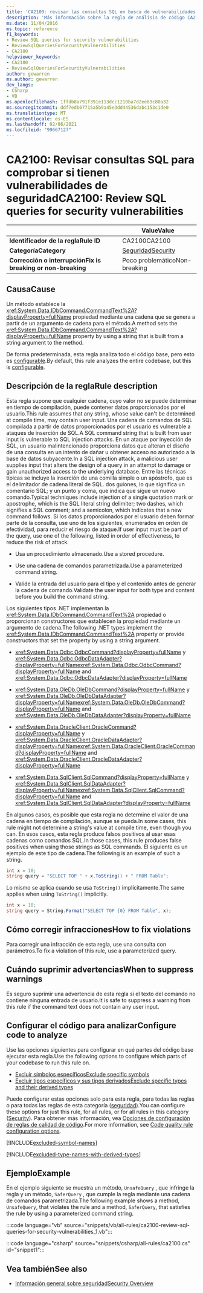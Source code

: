 ```yaml
---
title: 'CA2100: revisar las consultas SQL en busca de vulnerabilidades de seguridad (análisis de código)'
description: 'Más información sobre la regla de análisis de código CA2100: revisar las consultas SQL en busca de vulnerabilidades de seguridad'
ms.date: 11/04/2016
ms.topic: reference
f1_keywords:
- Review SQL queries for security vulnerabilities
- ReviewSqlQueriesForSecurityVulnerabilities
- CA2100
helpviewer_keywords:
- CA2100
- ReviewSqlQueriesForSecurityVulnerabilities
author: gewarren
ms.author: gewarren
dev_langs:
- CSharp
- VB
ms.openlocfilehash: 1ffdb8a791f391e113dcc1210ba7d2ee69c80a32
ms.sourcegitcommit: ddf7edb67715a5b9a45e3dd44536dabc153c1de0
ms.translationtype: MT
ms.contentlocale: es-ES
ms.lasthandoff: 02/06/2021
ms.locfileid: "99667127"
---
```

# <a name="ca2100-review-sql-queries-for-security-vulnerabilities"></a><span data-ttu-id="beff7-103">CA2100: Revisar consultas SQL para comprobar si tienen vulnerabilidades de seguridad</span><span class="sxs-lookup"><span data-stu-id="beff7-103">CA2100: Review SQL queries for security vulnerabilities</span></span>

| | <span data-ttu-id="beff7-104">Value</span><span class="sxs-lookup"><span data-stu-id="beff7-104">Value</span></span> |
|-|-|
| <span data-ttu-id="beff7-105">**Identificador de la regla**</span><span class="sxs-lookup"><span data-stu-id="beff7-105">**Rule ID**</span></span> |<span data-ttu-id="beff7-106">CA2100</span><span class="sxs-lookup"><span data-stu-id="beff7-106">CA2100</span></span>|
| <span data-ttu-id="beff7-107">**Categoría**</span><span class="sxs-lookup"><span data-stu-id="beff7-107">**Category**</span></span> |[<span data-ttu-id="beff7-108">Seguridad</span><span class="sxs-lookup"><span data-stu-id="beff7-108">Security</span></span>](security-warnings.md)|
| <span data-ttu-id="beff7-109">**Corrección o interrupción**</span><span class="sxs-lookup"><span data-stu-id="beff7-109">**Fix is breaking or non-breaking**</span></span> |<span data-ttu-id="beff7-110">Poco problemático</span><span class="sxs-lookup"><span data-stu-id="beff7-110">Non-breaking</span></span>|

## <a name="cause"></a><span data-ttu-id="beff7-111">Causa</span><span class="sxs-lookup"><span data-stu-id="beff7-111">Cause</span></span>

<span data-ttu-id="beff7-112">Un método establece la <xref:System.Data.IDbCommand.CommandText%2A?displayProperty=fullName> propiedad mediante una cadena que se genera a partir de un argumento de cadena para el método.</span><span class="sxs-lookup"><span data-stu-id="beff7-112">A method sets the <xref:System.Data.IDbCommand.CommandText%2A?displayProperty=fullName> property by using a string that is built from a string argument to the method.</span></span>

<span data-ttu-id="beff7-113">De forma predeterminada, esta regla analiza todo el código base, pero esto es [configurable](#configure-code-to-analyze).</span><span class="sxs-lookup"><span data-stu-id="beff7-113">By default, this rule analyzes the entire codebase, but this is [configurable](#configure-code-to-analyze).</span></span>

## <a name="rule-description"></a><span data-ttu-id="beff7-114">Descripción de la regla</span><span class="sxs-lookup"><span data-stu-id="beff7-114">Rule description</span></span>

<span data-ttu-id="beff7-115">Esta regla supone que cualquier cadena, cuyo valor no se puede determinar en tiempo de compilación, puede contener datos proporcionados por el usuario.</span><span class="sxs-lookup"><span data-stu-id="beff7-115">This rule assumes that any string, whose value can't be determined at compile time, may contain user input.</span></span> <span data-ttu-id="beff7-116">Una cadena de comandos de SQL compilada a partir de datos proporcionados por el usuario es vulnerable a ataques de inserción de SQL.</span><span class="sxs-lookup"><span data-stu-id="beff7-116">A SQL command string that is built from user input is vulnerable to SQL injection attacks.</span></span> <span data-ttu-id="beff7-117">En un ataque por inyección de SQL, un usuario malintencionado proporciona datos que alteran el diseño de una consulta en un intento de dañar u obtener acceso no autorizado a la base de datos subyacente.</span><span class="sxs-lookup"><span data-stu-id="beff7-117">In a SQL injection attack, a malicious user supplies input that alters the design of a query in an attempt to damage or gain unauthorized access to the underlying database.</span></span> <span data-ttu-id="beff7-118">Entre las técnicas típicas se incluye la inserción de una comilla simple o un apóstrofo, que es el delimitador de cadena literal de SQL. dos guiones, lo que significa un comentario SQL; y un punto y coma, que indica que sigue un nuevo comando.</span><span class="sxs-lookup"><span data-stu-id="beff7-118">Typical techniques include injection of a single quotation mark or apostrophe, which is the SQL literal string delimiter; two dashes, which signifies a SQL comment; and a semicolon, which indicates that a new command follows.</span></span> <span data-ttu-id="beff7-119">Si los datos proporcionados por el usuario deben formar parte de la consulta, use uno de los siguientes, enumerados en orden de efectividad, para reducir el riesgo de ataque.</span><span class="sxs-lookup"><span data-stu-id="beff7-119">If user input must be part of the query, use one of the following, listed in order of effectiveness, to reduce the risk of attack.</span></span>

- <span data-ttu-id="beff7-120">Usa un procedimiento almacenado.</span><span class="sxs-lookup"><span data-stu-id="beff7-120">Use a stored procedure.</span></span>

- <span data-ttu-id="beff7-121">Use una cadena de comandos parametrizada.</span><span class="sxs-lookup"><span data-stu-id="beff7-121">Use a parameterized command string.</span></span>

- <span data-ttu-id="beff7-122">Valide la entrada del usuario para el tipo y el contenido antes de generar la cadena de comando.</span><span class="sxs-lookup"><span data-stu-id="beff7-122">Validate the user input for both type and content before you build the command string.</span></span>

<span data-ttu-id="beff7-123">Los siguientes tipos .NET implementan la <xref:System.Data.IDbCommand.CommandText%2A> propiedad o proporcionan constructores que establecen la propiedad mediante un argumento de cadena.</span><span class="sxs-lookup"><span data-stu-id="beff7-123">The following .NET types implement the <xref:System.Data.IDbCommand.CommandText%2A> property or provide constructors that set the property by using a string argument.</span></span>

- <span data-ttu-id="beff7-124"><xref:System.Data.Odbc.OdbcCommand?displayProperty=fullName> y <xref:System.Data.Odbc.OdbcDataAdapter?displayProperty=fullName></span><span class="sxs-lookup"><span data-stu-id="beff7-124"><xref:System.Data.Odbc.OdbcCommand?displayProperty=fullName> and <xref:System.Data.Odbc.OdbcDataAdapter?displayProperty=fullName></span></span>

- <span data-ttu-id="beff7-125"><xref:System.Data.OleDb.OleDbCommand?displayProperty=fullName> y <xref:System.Data.OleDb.OleDbDataAdapter?displayProperty=fullName></span><span class="sxs-lookup"><span data-stu-id="beff7-125"><xref:System.Data.OleDb.OleDbCommand?displayProperty=fullName> and <xref:System.Data.OleDb.OleDbDataAdapter?displayProperty=fullName></span></span>

- <span data-ttu-id="beff7-126"><xref:System.Data.OracleClient.OracleCommand?displayProperty=fullName> y <xref:System.Data.OracleClient.OracleDataAdapter?displayProperty=fullName></span><span class="sxs-lookup"><span data-stu-id="beff7-126"><xref:System.Data.OracleClient.OracleCommand?displayProperty=fullName> and <xref:System.Data.OracleClient.OracleDataAdapter?displayProperty=fullName></span></span>

- <span data-ttu-id="beff7-127"><xref:System.Data.SqlClient.SqlCommand?displayProperty=fullName> y <xref:System.Data.SqlClient.SqlDataAdapter?displayProperty=fullName></span><span class="sxs-lookup"><span data-stu-id="beff7-127"><xref:System.Data.SqlClient.SqlCommand?displayProperty=fullName> and <xref:System.Data.SqlClient.SqlDataAdapter?displayProperty=fullName></span></span>

<span data-ttu-id="beff7-128">En algunos casos, es posible que esta regla no determine el valor de una cadena en tiempo de compilación, aunque se pueda.</span><span class="sxs-lookup"><span data-stu-id="beff7-128">In some cases, this rule might not determine a string's value at compile time, even though you can.</span></span> <span data-ttu-id="beff7-129">En esos casos, esta regla produce falsos positivos al usar esas cadenas como comandos SQL.</span><span class="sxs-lookup"><span data-stu-id="beff7-129">In those cases, this rule produces false positives when using those strings as SQL commands.</span></span> <span data-ttu-id="beff7-130">El siguiente es un ejemplo de este tipo de cadena.</span><span class="sxs-lookup"><span data-stu-id="beff7-130">The following is an example of such a string.</span></span>

```csharp
int x = 10;
string query = "SELECT TOP " + x.ToString() + " FROM Table";
```

<span data-ttu-id="beff7-131">Lo mismo se aplica cuando se usa `ToString()` implícitamente.</span><span class="sxs-lookup"><span data-stu-id="beff7-131">The same applies when using `ToString()` implicitly.</span></span>

```csharp
int x = 10;
string query = String.Format("SELECT TOP {0} FROM Table", x);
```

## <a name="how-to-fix-violations"></a><span data-ttu-id="beff7-132">Cómo corregir infracciones</span><span class="sxs-lookup"><span data-stu-id="beff7-132">How to fix violations</span></span>

<span data-ttu-id="beff7-133">Para corregir una infracción de esta regla, use una consulta con parámetros.</span><span class="sxs-lookup"><span data-stu-id="beff7-133">To fix a violation of this rule, use a parameterized query.</span></span>

## <a name="when-to-suppress-warnings"></a><span data-ttu-id="beff7-134">Cuándo suprimir advertencias</span><span class="sxs-lookup"><span data-stu-id="beff7-134">When to suppress warnings</span></span>

<span data-ttu-id="beff7-135">Es seguro suprimir una advertencia de esta regla si el texto del comando no contiene ninguna entrada de usuario.</span><span class="sxs-lookup"><span data-stu-id="beff7-135">It is safe to suppress a warning from this rule if the command text does not contain any user input.</span></span>

## <a name="configure-code-to-analyze"></a><span data-ttu-id="beff7-136">Configurar el código para analizar</span><span class="sxs-lookup"><span data-stu-id="beff7-136">Configure code to analyze</span></span>

<span data-ttu-id="beff7-137">Use las opciones siguientes para configurar en qué partes del código base ejecutar esta regla.</span><span class="sxs-lookup"><span data-stu-id="beff7-137">Use the following options to configure which parts of your codebase to run this rule on.</span></span>

- [<span data-ttu-id="beff7-138">Excluir símbolos específicos</span><span class="sxs-lookup"><span data-stu-id="beff7-138">Exclude specific symbols</span></span>](#exclude-specific-symbols)
- [<span data-ttu-id="beff7-139">Excluir tipos específicos y sus tipos derivados</span><span class="sxs-lookup"><span data-stu-id="beff7-139">Exclude specific types and their derived types</span></span>](#exclude-specific-types-and-their-derived-types)

<span data-ttu-id="beff7-140">Puede configurar estas opciones solo para esta regla, para todas las reglas o para todas las reglas de esta categoría ([seguridad](security-warnings.md)).</span><span class="sxs-lookup"><span data-stu-id="beff7-140">You can configure these options for just this rule, for all rules, or for all rules in this category ([Security](security-warnings.md)).</span></span> <span data-ttu-id="beff7-141">Para obtener más información, vea [Opciones de configuración de reglas de calidad de código](../code-quality-rule-options.md).</span><span class="sxs-lookup"><span data-stu-id="beff7-141">For more information, see [Code quality rule configuration options](../code-quality-rule-options.md).</span></span>

[!INCLUDE[excluded-symbol-names](~/includes/code-analysis/excluded-symbol-names.md)]

[!INCLUDE[excluded-type-names-with-derived-types](~/includes/code-analysis/excluded-type-names-with-derived-types.md)]

## <a name="example"></a><span data-ttu-id="beff7-142">Ejemplo</span><span class="sxs-lookup"><span data-stu-id="beff7-142">Example</span></span>

<span data-ttu-id="beff7-143">En el ejemplo siguiente se muestra un método, `UnsafeQuery` , que infringe la regla y un método, `SaferQuery` , que cumple la regla mediante una cadena de comandos parametrizada.</span><span class="sxs-lookup"><span data-stu-id="beff7-143">The following example shows a method, `UnsafeQuery`, that violates the rule and a method, `SaferQuery`, that satisfies the rule by using a parameterized command string.</span></span>

:::code language="vb" source="snippets/vb/all-rules/ca2100-review-sql-queries-for-security-vulnerabilities_1.vb":::

:::code language="csharp" source="snippets/csharp/all-rules/ca2100.cs" id="snippet1":::

## <a name="see-also"></a><span data-ttu-id="beff7-144">Vea también</span><span class="sxs-lookup"><span data-stu-id="beff7-144">See also</span></span>

- [<span data-ttu-id="beff7-145">Información general sobre seguridad</span><span class="sxs-lookup"><span data-stu-id="beff7-145">Security Overview</span></span>](../../../framework/data/adonet/security-overview.md)
